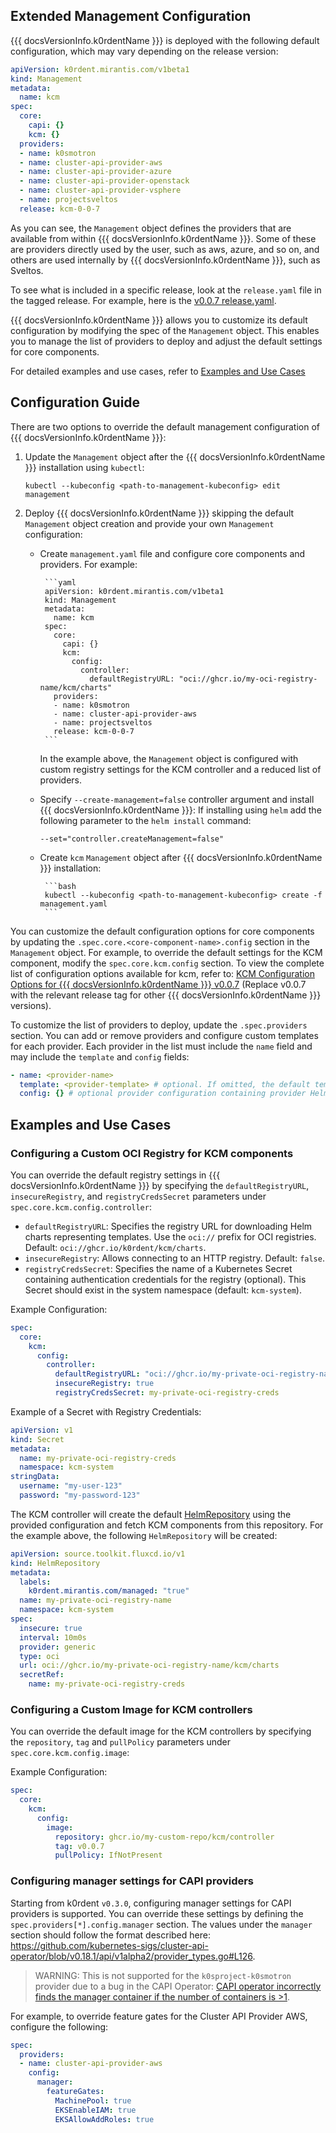 ## Extended Management Configuration

{{{ docsVersionInfo.k0rdentName }}} is deployed with the following default configuration, which may vary
depending on the release version:

```yaml
apiVersion: k0rdent.mirantis.com/v1beta1
kind: Management
metadata:
  name: kcm
spec:
  core:
    capi: {}
    kcm: {}
  providers:
  - name: k0smotron
  - name: cluster-api-provider-aws
  - name: cluster-api-provider-azure
  - name: cluster-api-provider-openstack
  - name: cluster-api-provider-vsphere
  - name: projectsveltos
  release: kcm-0-0-7
```

As you can see, the `Management` object defines the providers that are available from within {{{ docsVersionInfo.k0rdentName }}}. Some of these are
providers directly used by the user, such as aws, azure, and so on, and others are used internally
by {{{ docsVersionInfo.k0rdentName }}}, such as Sveltos.

To see what is included in a specific release, look at the `release.yaml` file in the tagged release.
For example, here is the [v0.0.7 release.yaml](https://github.com/k0rdent/kcm/releases/download/v0.0.7/release.yaml).


{{{ docsVersionInfo.k0rdentName }}} allows you to customize its default configuration by modifying the spec of the `Management` object.
This enables you to manage the list of providers to deploy and adjust the default settings for core components.

For detailed examples and use cases, refer to [Examples and Use Cases](#examples-and-use-cases)

## Configuration Guide

There are two options to override the default management configuration of {{{ docsVersionInfo.k0rdentName }}}:

1. Update the `Management` object after the {{{ docsVersionInfo.k0rdentName }}} installation using `kubectl`:

    `kubectl --kubeconfig <path-to-management-kubeconfig> edit management`

2. Deploy {{{ docsVersionInfo.k0rdentName }}} skipping the default `Management` object creation and provide your
   own `Management` configuration:

    - Create `management.yaml` file and configure core components and providers.
      For example:

           ```yaml
           apiVersion: k0rdent.mirantis.com/v1beta1
           kind: Management
           metadata:
             name: kcm
           spec:
             core:
               capi: {}
               kcm:
                 config:
                   controller:
                     defaultRegistryURL: "oci://ghcr.io/my-oci-registry-name/kcm/charts"
             providers:
             - name: k0smotron
             - name: cluster-api-provider-aws
             - name: projectsveltos
             release: kcm-0-0-7
           ```
      In the example above, the `Management` object is configured with custom registry settings for the KCM controller
      and a reduced list of providers.

    - Specify `--create-management=false` controller argument and install {{{ docsVersionInfo.k0rdentName }}}:
      If installing using `helm` add the following parameter to the `helm
      install` command:

        ```shell
        --set="controller.createManagement=false"
        ```

    - Create `kcm` `Management` object after {{{ docsVersionInfo.k0rdentName }}} installation:

           ```bash
           kubectl --kubeconfig <path-to-management-kubeconfig> create -f management.yaml
           ```

You can customize the default configuration options for core components by updating the
`.spec.core.<core-component-name>.config` section in the `Management` object. For example, to override the default
settings for the KCM component, modify the `spec.core.kcm.config` section. To view the complete list of configuration
options available for kcm, refer to:
[KCM Configuration Options for {{{ docsVersionInfo.k0rdentName }}} v0.0.7](https://github.com/k0rdent/kcm/blob/v0.0.7/templates/provider/kcm/values.yaml)
(Replace v0.0.7 with the relevant release tag for other {{{ docsVersionInfo.k0rdentName }}} versions).

To customize the list of providers to deploy, update the `.spec.providers` section. You can add or remove providers
and configure custom templates for each provider. Each provider in the list must include the `name` field
and may include the `template` and `config` fields:

```yaml
- name: <provider-name> 
  template: <provider-template> # optional. If omitted, the default template from the `Release` object will be used
  config: {} # optional provider configuration containing provider Helm Chart values in YAML format
```
## Examples and Use Cases
### Configuring a Custom OCI Registry for KCM components
You can override the default registry settings in {{{ docsVersionInfo.k0rdentName }}} by specifying the `defaultRegistryURL`, `insecureRegistry`,
and `registryCredsSecret` parameters under `spec.core.kcm.config.controller`:

* `defaultRegistryURL`: Specifies the registry URL for downloading Helm charts representing templates. 
Use the `oci://` prefix for OCI registries. Default: `oci://ghcr.io/k0rdent/kcm/charts`.
* `insecureRegistry`: Allows connecting to an HTTP registry. Default: `false`.
* `registryCredsSecret`: Specifies the name of a Kubernetes Secret containing authentication credentials for the 
registry (optional). This Secret should exist in the system namespace (default: `kcm-system`).

Example Configuration:

```yaml
spec:
  core:
    kcm:
      config:
        controller:
          defaultRegistryURL: "oci://ghcr.io/my-private-oci-registry-name/kcm/charts"
          insecureRegistry: true
          registryCredsSecret: my-private-oci-registry-creds
```

Example of a Secret with Registry Credentials:

```yaml
apiVersion: v1
kind: Secret
metadata:
  name: my-private-oci-registry-creds
  namespace: kcm-system
stringData:
  username: "my-user-123"
  password: "my-password-123"
```

The KCM controller will create the default [HelmRepository](https://fluxcd.io/flux/components/source/helmrepositories/)
using the provided configuration and fetch KCM components from this repository. For the example above,
the following `HelmRepository` will be created:

```yaml
apiVersion: source.toolkit.fluxcd.io/v1
kind: HelmRepository
metadata:
  labels:
    k0rdent.mirantis.com/managed: "true"
  name: my-private-oci-registry-name
  namespace: kcm-system
spec:
  insecure: true
  interval: 10m0s
  provider: generic
  type: oci
  url: oci://ghcr.io/my-private-oci-registry-name/kcm/charts
  secretRef:
    name: my-private-oci-registry-creds
```

### Configuring a Custom Image for KCM controllers

You can override the default image for the KCM controllers by specifying the `repository`, `tag` and `pullPolicy`
parameters under `spec.core.kcm.config.image`: 

Example Configuration:

```yaml
spec:
  core:
    kcm:
      config:
        image:
          repository: ghcr.io/my-custom-repo/kcm/controller
          tag: v0.0.7
          pullPolicy: IfNotPresent
```

### Configuring manager settings for CAPI providers

Starting from k0rdent `v0.3.0`, configuring manager settings for CAPI providers is supported. You can override
these settings by defining the `spec.providers[*].config.manager` section. The values under the `manager` section should
follow the format described here:
https://github.com/kubernetes-sigs/cluster-api-operator/blob/v0.18.1/api/v1alpha2/provider_types.go#L126.

> WARNING: This is not supported for the `k0sproject-k0smotron` provider due to a bug in the CAPI Operator:
> [CAPI operator incorrectly finds the manager container if the number of containers is >1](https://github.com/kubernetes-sigs/cluster-api-operator/issues/787).

For example, to override feature gates for the Cluster API Provider AWS, configure the following:

```yaml
spec:
  providers:
  - name: cluster-api-provider-aws
    config:
      manager:
        featureGates:
          MachinePool: true
          EKSEnableIAM: true
          EKSAllowAddRoles: true
```
